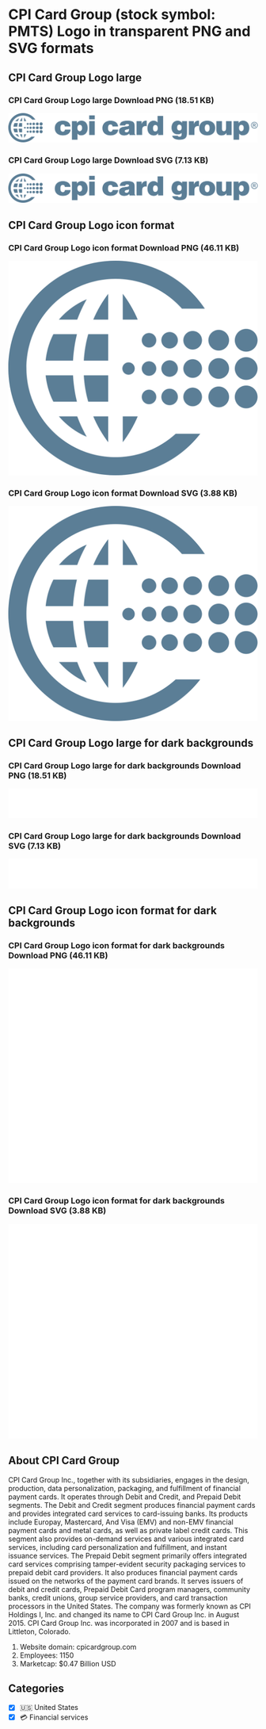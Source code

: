 # CPI Card Group (stock symbol: PMTS) Logo in transparent PNG and SVG formats

## CPI Card Group Logo large

### CPI Card Group Logo large Download PNG (18.51 KB)

![CPI Card Group Logo large Download PNG (18.51 KB)](/img/orig/PMTS_BIG-5bb4fa9d.png)

### CPI Card Group Logo large Download SVG (7.13 KB)

![CPI Card Group Logo large Download SVG (7.13 KB)](/img/orig/PMTS_BIG-a730534e.svg)

## CPI Card Group Logo icon format

### CPI Card Group Logo icon format Download PNG (46.11 KB)

![CPI Card Group Logo icon format Download PNG (46.11 KB)](/img/orig/PMTS-e85d8ab2.png)

### CPI Card Group Logo icon format Download SVG (3.88 KB)

![CPI Card Group Logo icon format Download SVG (3.88 KB)](/img/orig/PMTS-196512ec.svg)

## CPI Card Group Logo large for dark backgrounds

### CPI Card Group Logo large for dark backgrounds Download PNG (18.51 KB)

![CPI Card Group Logo large for dark backgrounds Download PNG (18.51 KB)](/img/orig/PMTS_BIG.D-2b989bd9.png)

### CPI Card Group Logo large for dark backgrounds Download SVG (7.13 KB)

![CPI Card Group Logo large for dark backgrounds Download SVG (7.13 KB)](/img/orig/PMTS_BIG.D-eb28c257.svg)

## CPI Card Group Logo icon format for dark backgrounds

### CPI Card Group Logo icon format for dark backgrounds Download PNG (46.11 KB)

![CPI Card Group Logo icon format for dark backgrounds Download PNG (46.11 KB)](/img/orig/PMTS.D-885c506e.png)

### CPI Card Group Logo icon format for dark backgrounds Download SVG (3.88 KB)

![CPI Card Group Logo icon format for dark backgrounds Download SVG (3.88 KB)](/img/orig/PMTS.D-e4de552c.svg)

## About CPI Card Group

CPI Card Group Inc., together with its subsidiaries, engages in the design, production, data personalization, packaging, and fulfillment of financial payment cards. It operates through Debit and Credit, and Prepaid Debit segments. The Debit and Credit segment produces financial payment cards and provides integrated card services to card-issuing banks. Its products include Europay, Mastercard, And Visa (EMV) and non-EMV financial payment cards and metal cards, as well as private label credit cards. This segment also provides on-demand services and various integrated card services, including card personalization and fulfillment, and instant issuance services. The Prepaid Debit segment primarily offers integrated card services comprising tamper-evident security packaging services to prepaid debit card providers. It also produces financial payment cards issued on the networks of the payment card brands. It serves issuers of debit and credit cards, Prepaid Debit Card program managers, community banks, credit unions, group service providers, and card transaction processors in the United States. The company was formerly known as CPI Holdings I, Inc. and changed its name to CPI Card Group Inc. in August 2015. CPI Card Group Inc. was incorporated in 2007 and is based in Littleton, Colorado.

1. Website domain: cpicardgroup.com
2. Employees: 1150
3. Marketcap: $0.47 Billion USD


## Categories
- [x] 🇺🇸 United States
- [x] 💳 Financial services
